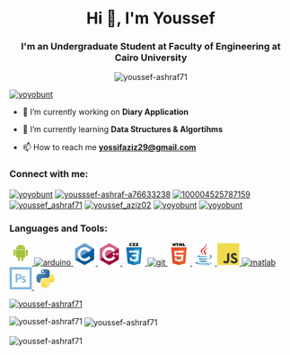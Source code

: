 <h1 align="center">Hi 👋, I'm Youssef</h1>
<h3 align="center">I'm an Undergraduate Student at Faculty of Engineering at Cairo University</h3>

<p align="center"> <img src="https://komarev.com/ghpvc/?username=youssef-ashraf71&label=Profile%20views&color=0e75b6&style=flat" alt="youssef-ashraf71" /> </p>


<p align="left"> <a href="https://twitter.com/yoyobunt" target="blank"><img src="https://img.shields.io/twitter/follow/yoyobunt?logo=twitter&style=for-the-badge" alt="yoyobunt" /></a> </p>

- 🔭 I’m currently working on **Diary Application**

- 🌱 I’m currently learning **Data Structures & Algortihms**

- 📫 How to reach me **yossifaziz29@gmail.com**

<h3 align="left">Connect with me:</h3>
<p align="left">
<a href="https://twitter.com/yoyobunt" target="blank"><img align="center" src="https://raw.githubusercontent.com/rahuldkjain/github-profile-readme-generator/master/src/images/icons/Social/twitter.svg" alt="yoyobunt" height="30" width="40" /></a>
<a href="https://linkedin.com/in/yousssef-ashraf-a76633238" target="blank"><img align="center" src="https://raw.githubusercontent.com/rahuldkjain/github-profile-readme-generator/master/src/images/icons/Social/linked-in-alt.svg" alt="yousssef-ashraf-a76633238" height="30" width="40" /></a>
<a href="https://fb.com/100004525787159" target="blank"><img align="center" src="https://raw.githubusercontent.com/rahuldkjain/github-profile-readme-generator/master/src/images/icons/Social/facebook.svg" alt="100004525787159" height="30" width="40" /></a>
<a href="https://instagram.com/youssef_ashraf71" target="blank"><img align="center" src="https://raw.githubusercontent.com/rahuldkjain/github-profile-readme-generator/master/src/images/icons/Social/instagram.svg" alt="youssef_ashraf71" height="30" width="40" /></a>
<a href="https://www.hackerrank.com/youssef_aziz02" target="blank"><img align="center" src="https://raw.githubusercontent.com/rahuldkjain/github-profile-readme-generator/master/src/images/icons/Social/hackerrank.svg" alt="youssef_aziz02" height="30" width="40" /></a>
<a href="https://codeforces.com/profile/yoyobunt" target="blank"><img align="center" src="https://raw.githubusercontent.com/rahuldkjain/github-profile-readme-generator/master/src/images/icons/Social/codeforces.svg" alt="yoyobunt" height="30" width="40" /></a>
<a href="https://www.leetcode.com/yoyobunt" target="blank"><img align="center" src="https://raw.githubusercontent.com/rahuldkjain/github-profile-readme-generator/master/src/images/icons/Social/leet-code.svg" alt="yoyobunt" height="30" width="40" /></a>
</p>

<h3 align="left">Languages and Tools:</h3>
<p align="left"> <a href="https://developer.android.com" target="_blank" rel="noreferrer"> <img src="https://raw.githubusercontent.com/devicons/devicon/master/icons/android/android-original-wordmark.svg" alt="android" width="40" height="40"/> </a> <a href="https://www.arduino.cc/" target="_blank" rel="noreferrer"> <img src="https://cdn.worldvectorlogo.com/logos/arduino-1.svg" alt="arduino" width="40" height="40"/> </a> <a href="https://www.cprogramming.com/" target="_blank" rel="noreferrer"> <img src="https://raw.githubusercontent.com/devicons/devicon/master/icons/c/c-original.svg" alt="c" width="40" height="40"/> </a> <a href="https://www.w3schools.com/cpp/" target="_blank" rel="noreferrer"> <img src="https://raw.githubusercontent.com/devicons/devicon/master/icons/cplusplus/cplusplus-original.svg" alt="cplusplus" width="40" height="40"/> </a> <a href="https://www.w3schools.com/css/" target="_blank" rel="noreferrer"> <img src="https://raw.githubusercontent.com/devicons/devicon/master/icons/css3/css3-original-wordmark.svg" alt="css3" width="40" height="40"/> </a> <a href="https://git-scm.com/" target="_blank" rel="noreferrer"> <img src="https://www.vectorlogo.zone/logos/git-scm/git-scm-icon.svg" alt="git" width="40" height="40"/> </a> <a href="https://www.w3.org/html/" target="_blank" rel="noreferrer"> <img src="https://raw.githubusercontent.com/devicons/devicon/master/icons/html5/html5-original-wordmark.svg" alt="html5" width="40" height="40"/> </a> <a href="https://www.java.com" target="_blank" rel="noreferrer"> <img src="https://raw.githubusercontent.com/devicons/devicon/master/icons/java/java-original.svg" alt="java" width="40" height="40"/> </a> <a href="https://developer.mozilla.org/en-US/docs/Web/JavaScript" target="_blank" rel="noreferrer"> <img src="https://raw.githubusercontent.com/devicons/devicon/master/icons/javascript/javascript-original.svg" alt="javascript" width="40" height="40"/> </a> <a href="https://www.mathworks.com/" target="_blank" rel="noreferrer"> <img src="https://upload.wikimedia.org/wikipedia/commons/2/21/Matlab_Logo.png" alt="matlab" width="40" height="40"/> </a> <a href="https://www.photoshop.com/en" target="_blank" rel="noreferrer"> <img src="https://raw.githubusercontent.com/devicons/devicon/master/icons/photoshop/photoshop-line.svg" alt="photoshop" width="40" height="40"/> </a> <a href="https://www.python.org" target="_blank" rel="noreferrer"> <img src="https://raw.githubusercontent.com/devicons/devicon/master/icons/python/python-original.svg" alt="python" width="40" height="40"/> </a> </p>



<p align="left"> <a href="https://github.com/ryo-ma/github-profile-trophy"><img src="https://github-profile-trophy.vercel.app/?username=youssef-ashraf71" alt="youssef-ashraf71" /></a> </p>

<p><img align="left" src="https://github-readme-stats.vercel.app/api/top-langs?username=youssef-ashraf71&show_icons=true&locale=en&layout=compact" alt="youssef-ashraf71" /></p>

<p>&nbsp;<img align="center" src="https://github-readme-stats.vercel.app/api?username=youssef-ashraf71&show_icons=true&locale=en" alt="youssef-ashraf71" /></p>

<p><img align="center" src="https://github-readme-streak-stats.herokuapp.com/?user=youssef-ashraf71&" alt="youssef-ashraf71" /></p>

